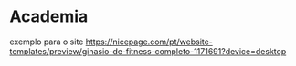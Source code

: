 # Academia

exemplo para o site
https://nicepage.com/pt/website-templates/preview/ginasio-de-fitness-completo-1171691?device=desktop
